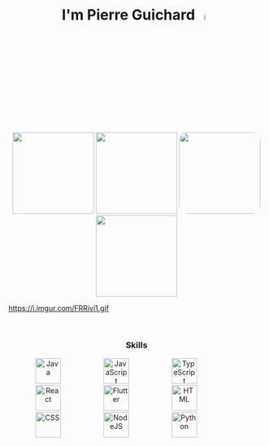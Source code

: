 
<h1 align="center">I'm Pierre Guichard <img src="https://raw.githubusercontent.com/fnky/fnky/fnky/img/smile.gif" width="5%"></h1>
<br>

<div align="center">
  <img height="160em" src="https://github-readme-stats.vercel.app/api?username=pierrelouisguichard&show_icons=true&theme=blueberry&rank_icon=github&hide_border=true" style="max-width:100%;">
  <img height="160em" src="https://github-readme-stats.vercel.app/api/top-langs/?username=pierrelouisguichard&layout=compact&theme=blueberry&hide=php&hide_border=true" style="max-width:100%;">
  <img height="160em" src="https://i.imgur.com/FRRivi1.gif" style="max-width:100%; border-radius: 15px;">
  <img height="160em" src="https://github-readme-streak-stats-9m8ugfa77-denvercoder1.vercel.app/?user=Safo-Samson&theme=monokai-metallian&hide_border=true" style="max-width:100%;">
</div>

https://i.imgur.com/FRRivi1.gif

<br>

<h3 style="text-align: center">Skills</h3>

<div align="center">
  <img alt="Java" width="50px" style="margin-right: 80px;" src="https://cdn.jsdelivr.net/gh/devicons/devicon@latest/icons/java/java-original-wordmark.svg"/>
  <img alt="JavaScript" width="50px" style="margin-right: 80px;" src="https://cdn.jsdelivr.net/gh/devicons/devicon@latest/icons/javascript/javascript-original.svg"/>
  <img alt="TypeScript" width="50px" style="margin-right: 80px;" src="https://cdn.jsdelivr.net/gh/devicons/devicon@latest/icons/typescript/typescript-original.svg"/>
  <img alt="React" width="50px" style="margin-right: 80px;" src="https://cdn.jsdelivr.net/gh/devicons/devicon@latest/icons/react/react-original-wordmark.svg"/>
  <img alt="Flutter" width="50px" style="margin-right: 80px;" src="https://cdn.jsdelivr.net/gh/devicons/devicon@latest/icons/flutter/flutter-original.svg"/>
  <img alt="HTML" width="50px" style="margin-right: 80px;" src="https://cdn.jsdelivr.net/gh/devicons/devicon@latest/icons/html5/html5-plain-wordmark.svg"/>
  <img alt="CSS" width="50px" style="margin-right: 80px;" src="https://cdn.jsdelivr.net/gh/devicons/devicon@latest/icons/css3/css3-plain-wordmark.svg"/>
  <img alt="NodeJS" width="50px" style="margin-right: 80px;" src="https://cdn.jsdelivr.net/gh/devicons/devicon@latest/icons/nodejs/nodejs-plain-wordmark.svg"/>
  <img alt="Python" width="50px" style="margin-right: 80px;" src="https://cdn.jsdelivr.net/gh/devicons/devicon@latest/icons/python/python-original-wordmark.svg"/>
</div>


